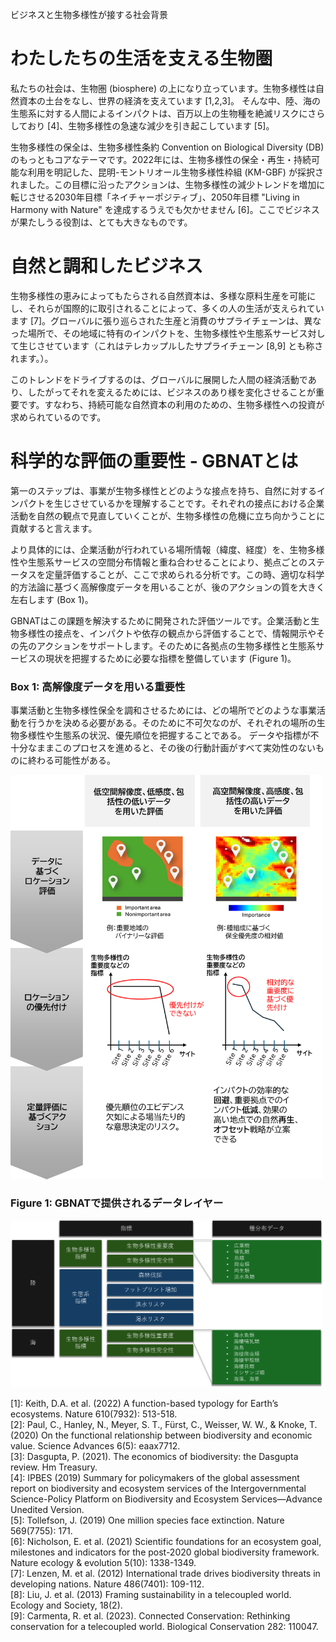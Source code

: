 ビジネスと生物多様性が接する社会背景

# わたしたちの生活を支える生物圏

私たちの社会は、生物圏 (biosphere) の上になり立っています。生物多様性は自然資本の土台をなし、世界の経済を支えています [1,2,3]。
そんな中、陸、海の生態系に対する人間によるインパクトは、百万以上の生物種を絶滅リスクにさらしており [4]、生物多様性の急速な減少を引き起こしています [5]。  

生物多様性の保全は、生物多様性条約 Convention on Biological Diversity (DB) のもっともコアなテーマです。2022年には、生物多様性の保全・再生・持続可能な利用を明記した、昆明-モントリオール生物多様性枠組 (KM-GBF) が採択されました。この目標に沿ったアクションは、生物多様性の減少トレンドを増加に転じさせる2030年目標「ネイチャーポジティブ」、2050年目標 "Living in Harmony with Nature" を達成するうえでも欠かせません [6]。ここでビジネスが果たしうる役割は、とても大きなものです。  


# 自然と調和したビジネス

生物多様性の恵みによってもたらされる自然資本は、多様な原料生産を可能にし、それらが国際的に取引されることによって、多くの人の生活が支えられています [7]。グローバルに張り巡らされた生産と消費のサプライチェーンは、異なった場所で、その地域に特有のインパクトを、生物多様性や生態系サービス対して生じさせています（これはテレカップルしたサプライチェーン [8,9] とも称されます。）。  

このトレンドをドライブするのは、グローバルに展開した人間の経済活動であり、したがってそれを変えるためには、ビジネスのあり様を変化させることが重要です。すなわち、持続可能な自然資本の利用のための、生物多様性への投資が求められているのです。


# 科学的な評価の重要性 - GBNATとは

第一のステップは、事業が生物多様性とどのような接点を持ち、自然に対するインパクトを生じさせているかを理解することです。それぞれの接点における企業活動を自然の観点で見直していくことが、生物多様性の危機に立ち向かうことに貢献すると言えます。  

より具体的には、企業活動が行われている場所情報（緯度、経度）を、生物多様性や生態系サービスの空間分布情報と重ね合わせることにより、拠点ごとのステータスを定量評価することが、ここで求められる分析です。この時、適切な科学的方法論に基づく高解像度データを用いることが、後のアクションの質を大きく左右します (Box 1)。  

GBNATはこの課題を解決するために開発された評価ツールです。企業活動と生物多様性の接点を、インパクトや依存の観点から評価することで、情報開示やその先のアクションをサポートします。そのために各拠点の生物多様性と生態系サービスの現状を把握するために必要な指標を整備しています (Figure 1)。  


### Box 1: 高解像度データを用いる重要性

事業活動と生物多様性保全を調和させるためには、どの場所でどのような事業活動を行うかを決める必要がある。そのために不可欠なのが、それぞれの場所の生物多様性や生態系の状況、優先順位を把握することである。
データや指標が不十分なままこのプロセスを進めると、その後の行動計画がすべて実効性のないものに終わる可能性がある。  

<img src="images/05_datareso.png" alt="gbnat" width="500">

### Figure 1: GBNATで提供されるデータレイヤー

<img src="images/05_metrics.png" alt="gbnat" width="500">




[1]: Keith, D.A. et al. (2022) A function-based typology for Earth’s ecosystems. Nature 610(7932): 513-518.  
[2]: Paul, C., Hanley, N., Meyer, S. T., Fürst, C., Weisser, W. W., & Knoke, T. (2020) On the functional relationship between biodiversity and economic value. Science Advances 6(5): eaax7712.  
[3]: Dasgupta, P. (2021). The economics of biodiversity: the Dasgupta review. Hm Treasury.  
[4]: IPBES (2019) Summary for policymakers of the global assessment report on biodiversity and ecosystem services of the Intergovernmental Science-Policy Platform on Biodiversity and Ecosystem Services—Advance Unedited Version.  
[5]: Tollefson, J. (2019) One million species face extinction. Nature 569(7755): 171.  
[6]: Nicholson, E. et al. (2021) Scientific foundations for an ecosystem goal, milestones and indicators for the post-2020 global biodiversity framework. Nature ecology & evolution 5(10): 1338-1349.  
[7]: Lenzen, M. et al. (2012) International trade drives biodiversity threats in developing nations. Nature 486(7401): 109-112.  
[8]: Liu, J. et al. (2013) Framing sustainability in a telecoupled world. Ecology and Society, 18(2).  
[9]: Carmenta, R. et al. (2023). Connected Conservation: Rethinking conservation for a telecoupled world. Biological Conservation 282: 110047.  





